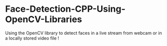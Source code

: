 # Face-Detection-CPP-Using-OpenCV-Libraries
Using the OpenCV library to detect faces in a live stream from webcam or in a locally stored video file !
